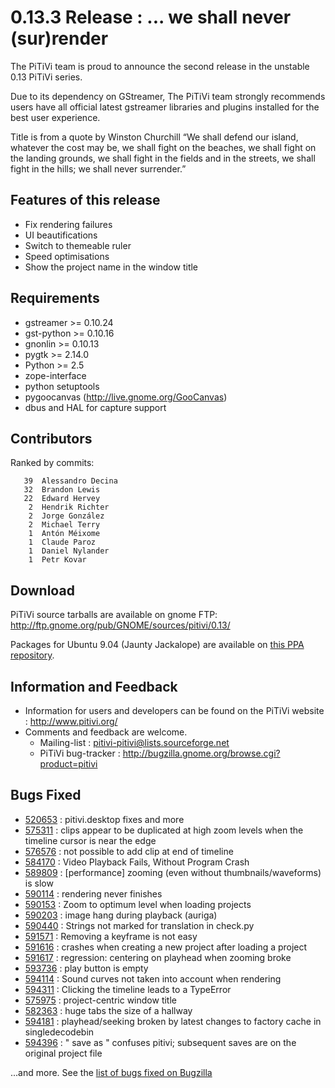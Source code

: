 # 0.13.3 Release : ... we shall never (sur)render

The PiTiVi team is proud to announce the second release in the unstable
0.13 PiTiVi series.

Due to its dependency on GStreamer, The PiTiVi team strongly recommends
users have all official latest gstreamer libraries and plugins installed
for the best user experience.

Title is from a quote by Winston Churchill “We shall defend our island,
whatever the cost may be, we shall fight on the beaches, we shall fight
on the landing grounds, we shall fight in the fields and in the streets,
we shall fight in the hills; we shall never surrender.”

## Features of this release

-   Fix rendering failures
-   UI beautifications
-   Switch to themeable ruler
-   Speed optimisations
-   Show the project name in the window title

## Requirements

-   gstreamer &gt;= 0.10.24
-   gst-python &gt;= 0.10.16
-   gnonlin &gt;= 0.10.13
-   pygtk &gt;= 2.14.0
-   Python &gt;= 2.5
-   zope-interface
-   python setuptools
-   pygoocanvas (http://live.gnome.org/GooCanvas)
-   dbus and HAL for capture support

## Contributors

Ranked by commits:

`   39  Alessandro Decina`\
`   32  Brandon Lewis`\
`   22  Edward Hervey`\
`    2  Hendrik Richter`\
`    2  Jorge González`\
`    2  Michael Terry`\
`    1  Antón Méixome`\
`    1  Claude Paroz`\
`    1  Daniel Nylander`\
`    1  Petr Kovar`

## Download

PiTiVi source tarballs are available on gnome FTP:
<http://ftp.gnome.org/pub/GNOME/sources/pitivi/0.13/>

Packages for Ubuntu 9.04 (Jaunty Jackalope) are available on [this PPA
repository](https://launchpad.net/~gstreamer-developers/+archive/ppa).

## Information and Feedback

-   Information for users and developers can be found on the PiTiVi
    website : <http://www.pitivi.org/>
-   Comments and feedback are welcome.
    -   Mailing-list : pitivi-pitivi@lists.sourceforge.net
    -   PiTiVi bug-tracker :
        <http://bugzilla.gnome.org/browse.cgi?product=pitivi>

## Bugs Fixed

-   [520653](http://bugzilla.gnome.org/show_bug.cgi?id=520653) :
    pitivi.desktop fixes and more
-   [575311](http://bugzilla.gnome.org/show_bug.cgi?id=575311) : clips
    appear to be duplicated at high zoom levels when the timeline cursor
    is near the edge
-   [576576](http://bugzilla.gnome.org/show_bug.cgi?id=576576) : not
    possible to add clip at end of timeline
-   [584170](http://bugzilla.gnome.org/show_bug.cgi?id=584170) : Video
    Playback Fails, Without Program Crash
-   [589809](http://bugzilla.gnome.org/show_bug.cgi?id=589809) :
    \[performance\] zooming (even without thumbnails/waveforms) is slow
-   [590114](http://bugzilla.gnome.org/show_bug.cgi?id=590114) :
    rendering never finishes
-   [590153](http://bugzilla.gnome.org/show_bug.cgi?id=590153) : Zoom to
    optimum level when loading projects
-   [590203](http://bugzilla.gnome.org/show_bug.cgi?id=590203) : image
    hang during playback (auriga)
-   [590440](http://bugzilla.gnome.org/show_bug.cgi?id=590440) : Strings
    not marked for translation in check.py
-   [591571](http://bugzilla.gnome.org/show_bug.cgi?id=591571) :
    Removing a keyframe is not easy
-   [591616](http://bugzilla.gnome.org/show_bug.cgi?id=591616) : crashes
    when creating a new project after loading a project
-   [591617](http://bugzilla.gnome.org/show_bug.cgi?id=591617) :
    regression: centering on playhead when zooming broke
-   [593736](http://bugzilla.gnome.org/show_bug.cgi?id=593736) : play
    button is empty
-   [594114](http://bugzilla.gnome.org/show_bug.cgi?id=594114) : Sound
    curves not taken into account when rendering
-   [594311](http://bugzilla.gnome.org/show_bug.cgi?id=594311) :
    Clicking the timeline leads to a TypeError
-   [575975](http://bugzilla.gnome.org/show_bug.cgi?id=575975) :
    project-centric window title
-   [582363](http://bugzilla.gnome.org/show_bug.cgi?id=582363) : huge
    tabs the size of a hallway
-   [594181](http://bugzilla.gnome.org/show_bug.cgi?id=594181) :
    playhead/seeking broken by latest changes to factory cache in
    singledecodebin
-   [594396](http://bugzilla.gnome.org/show_bug.cgi?id=594396) : " save
    as " confuses pitivi; subsequent saves are on the original project
    file

...and more. See the [list of bugs fixed on
Bugzilla](http://bugzilla.gnome.org/buglist.cgi?product=pitivi&target_milestone=0.13.3)
